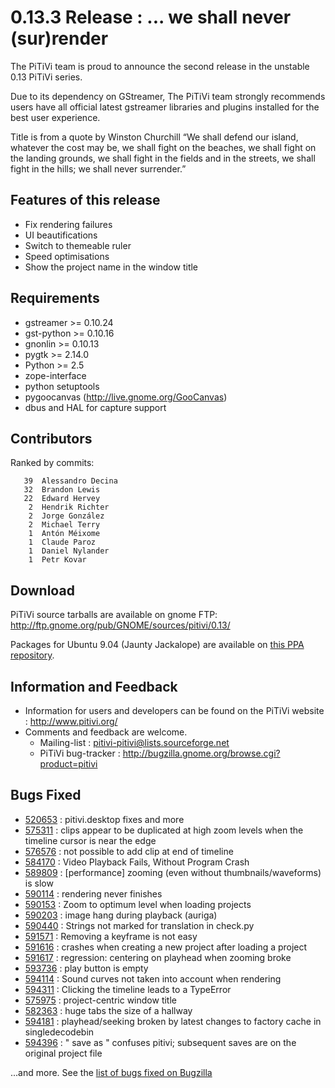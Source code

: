 # 0.13.3 Release : ... we shall never (sur)render

The PiTiVi team is proud to announce the second release in the unstable
0.13 PiTiVi series.

Due to its dependency on GStreamer, The PiTiVi team strongly recommends
users have all official latest gstreamer libraries and plugins installed
for the best user experience.

Title is from a quote by Winston Churchill “We shall defend our island,
whatever the cost may be, we shall fight on the beaches, we shall fight
on the landing grounds, we shall fight in the fields and in the streets,
we shall fight in the hills; we shall never surrender.”

## Features of this release

-   Fix rendering failures
-   UI beautifications
-   Switch to themeable ruler
-   Speed optimisations
-   Show the project name in the window title

## Requirements

-   gstreamer &gt;= 0.10.24
-   gst-python &gt;= 0.10.16
-   gnonlin &gt;= 0.10.13
-   pygtk &gt;= 2.14.0
-   Python &gt;= 2.5
-   zope-interface
-   python setuptools
-   pygoocanvas (http://live.gnome.org/GooCanvas)
-   dbus and HAL for capture support

## Contributors

Ranked by commits:

`   39  Alessandro Decina`\
`   32  Brandon Lewis`\
`   22  Edward Hervey`\
`    2  Hendrik Richter`\
`    2  Jorge González`\
`    2  Michael Terry`\
`    1  Antón Méixome`\
`    1  Claude Paroz`\
`    1  Daniel Nylander`\
`    1  Petr Kovar`

## Download

PiTiVi source tarballs are available on gnome FTP:
<http://ftp.gnome.org/pub/GNOME/sources/pitivi/0.13/>

Packages for Ubuntu 9.04 (Jaunty Jackalope) are available on [this PPA
repository](https://launchpad.net/~gstreamer-developers/+archive/ppa).

## Information and Feedback

-   Information for users and developers can be found on the PiTiVi
    website : <http://www.pitivi.org/>
-   Comments and feedback are welcome.
    -   Mailing-list : pitivi-pitivi@lists.sourceforge.net
    -   PiTiVi bug-tracker :
        <http://bugzilla.gnome.org/browse.cgi?product=pitivi>

## Bugs Fixed

-   [520653](http://bugzilla.gnome.org/show_bug.cgi?id=520653) :
    pitivi.desktop fixes and more
-   [575311](http://bugzilla.gnome.org/show_bug.cgi?id=575311) : clips
    appear to be duplicated at high zoom levels when the timeline cursor
    is near the edge
-   [576576](http://bugzilla.gnome.org/show_bug.cgi?id=576576) : not
    possible to add clip at end of timeline
-   [584170](http://bugzilla.gnome.org/show_bug.cgi?id=584170) : Video
    Playback Fails, Without Program Crash
-   [589809](http://bugzilla.gnome.org/show_bug.cgi?id=589809) :
    \[performance\] zooming (even without thumbnails/waveforms) is slow
-   [590114](http://bugzilla.gnome.org/show_bug.cgi?id=590114) :
    rendering never finishes
-   [590153](http://bugzilla.gnome.org/show_bug.cgi?id=590153) : Zoom to
    optimum level when loading projects
-   [590203](http://bugzilla.gnome.org/show_bug.cgi?id=590203) : image
    hang during playback (auriga)
-   [590440](http://bugzilla.gnome.org/show_bug.cgi?id=590440) : Strings
    not marked for translation in check.py
-   [591571](http://bugzilla.gnome.org/show_bug.cgi?id=591571) :
    Removing a keyframe is not easy
-   [591616](http://bugzilla.gnome.org/show_bug.cgi?id=591616) : crashes
    when creating a new project after loading a project
-   [591617](http://bugzilla.gnome.org/show_bug.cgi?id=591617) :
    regression: centering on playhead when zooming broke
-   [593736](http://bugzilla.gnome.org/show_bug.cgi?id=593736) : play
    button is empty
-   [594114](http://bugzilla.gnome.org/show_bug.cgi?id=594114) : Sound
    curves not taken into account when rendering
-   [594311](http://bugzilla.gnome.org/show_bug.cgi?id=594311) :
    Clicking the timeline leads to a TypeError
-   [575975](http://bugzilla.gnome.org/show_bug.cgi?id=575975) :
    project-centric window title
-   [582363](http://bugzilla.gnome.org/show_bug.cgi?id=582363) : huge
    tabs the size of a hallway
-   [594181](http://bugzilla.gnome.org/show_bug.cgi?id=594181) :
    playhead/seeking broken by latest changes to factory cache in
    singledecodebin
-   [594396](http://bugzilla.gnome.org/show_bug.cgi?id=594396) : " save
    as " confuses pitivi; subsequent saves are on the original project
    file

...and more. See the [list of bugs fixed on
Bugzilla](http://bugzilla.gnome.org/buglist.cgi?product=pitivi&target_milestone=0.13.3)
